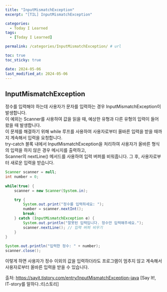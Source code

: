 ```yaml
---
title: "InputMismatchException"
excerpt: "[TIL] InputMismatchException"

categories:
  - Today I Learned
tags:
  - [Today I Learned]

permalink: /categories/InputMismatchException/ # url

toc: true
toc_sticky: true

date: 2024-05-06
last_modified_at: 2024-05-06
---
```



## InputMismatchException

정수를 입력해야 하는데 사용자가 문자를 입력하는 경우 InputMismatchException이 발생합니다.<br>
이 예외는 Scanner를 사용하여 값을 읽을 때, 예상한 유형과 다른 유형의 입력이 들어왔을 때 발생합니다.<br>
이 문제를 해결하기 위해 while 루프를 사용하여 사용자로부터 올바른 입력을 받을 때까지 계속해서 입력을 요청합니다.<br>
try-catch 블록 내에서 InputMismatchException을 처리하여 사용자가 올바른 형식의 입력을 하지 않은 경우 메시지를 출력하고,<br>
Scanner의 nextLine() 메서드를 사용하여 입력 버퍼를 비워줍니다. 그 후, 사용자로부터 새로운 입력을 받습니다.<br>

```java
Scanner scanner = null;
int number = 0;
		
while(true) { 
    scanner = new Scanner(System.in);

    try {  
        System.out.print("정수를 입력하세요: "); 
        number = scanner.nextInt();
        break;
    } catch (InputMismatchException e) {
        System.out.println("잘못된 입력입니다. 정수만 입력해주세요.");
        scanner.nextLine(); // 입력 버퍼 비우기
    }
}
		
System.out.println("입력한 정수: " + number);
scanner.close();
```

이렇게 하면 사용자가 정수 이외의 값을 입력하더라도 프로그램이 멈추지 않고 계속해서 사용자로부터 올바른 입력을 받을 수 있습니다.


출처: https://sayit.tistory.com/entry/InputMismatchException-java [Say It!, IT-story를 말하다.:티스토리]
